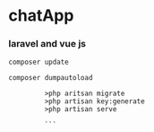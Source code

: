 # chatApp

### laravel and vue js

```composer update```

```composer dumpautoload```
 ``` change .env in db name 
          >php aritsan migrate
          >php artisan key:generate
          >php artisan serve
          
          ```
